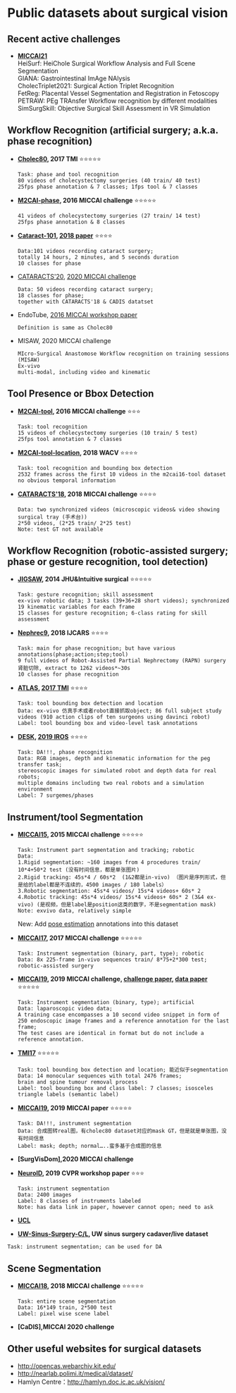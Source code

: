 # Public datasets about surgical vision

## Recent active challenges
* **[MICCAI21](https://endovis.grand-challenge.org/)**  
HeiSurf: HeiChole Surgical Workflow Analysis and Full Scene Segmentation  
GIANA: Gastrointestinal ImAge NAlysis  
CholecTriplet2021: Surgical Action Triplet Recognition  
FetReg: Placental Vessel Segmentation and Registration in Fetoscopy  
PETRAW: PEg TRAnsfer Workflow recognition by different modalities  
SimSurgSkill: Objective Surgical Skill Assessment in VR Simulation  


## Workflow Recognition (artificial surgery; a.k.a. phase recognition)

* **[Cholec80](http://camma.u-strasbg.fr/datasets), 2017 TMI** :star::star::star::star::star:
  ```
  Task: phase and tool recognition
  80 videos of cholecystectomy surgeries (40 train/ 40 test)
  25fps phase annotation & 7 classes; 1fps tool & 7 classes
  ```
* **[M2CAI-phase](http://camma.u-strasbg.fr/m2cai2016/), 2016 MICCAI challenge** :star::star::star::star::star:
  ```
  41 videos of cholecystectomy surgeries (27 train/ 14 test)
  25fps phase annotation & 8 classes
  ```
* **[Cataract-101](https://zenodo.org/record/1220951#.XRHrC_kzaos), [2018 paper](http://www.itec.aau.at/~mt/wp/wp-content/uploads/2018/04/cat101-mmsys-2018.pdf)** :star::star::star::star:
  ```
  Data:101 videos recording cataract surgery;
  totally 14 hours, 2 minutes, and 5 seconds duration
  10 classes for phase
  ```
* [CATARACTS'20](https://ieee-dataport.org/open-access/cataracts), [2020 MICCAI challenge](https://www.synapse.org/#!Synapse:syn21680292/wiki/)
  ```
  Data: 50 videos recording cataract surgery;
  18 classes for phase;
  together with CATARACTS'18 & CADIS datatset
  ```
* EndoTube, [2016 MICCAI workshop paper](https://www.cs.jhu.edu/~areiter/JHU/Publications_files/2016_M2CAI.pdf)
  ```
  Definition is same as Cholec80
  ```
* MISAW, 2020 MICCAI challenge
  ```
  MIcro-Surgical Anastomose Workflow recognition on training sessions (MISAW)
  Ex-vivo
  multi-modal, including video and kinematic
  ```
## Tool Presence or Bbox Detection
* **[M2CAI-tool](http://camma.u-strasbg.fr/m2cai2016/), 2016 MICCAI challenge** :star::star::star:
  ```
  Task: tool recognition
  15 videos of cholecystectomy surgeries (10 train/ 5 test)
  25fps tool annotation & 7 classes
  ```
* **[M2CAI-tool-location](http://ai.stanford.edu/~syyeung/tooldetection.html), 2018 WACV** :star::star::star::star:
  ```
  Task: tool recognition and bounding box detection
  2532 frames across the first 10 videos in the m2cai16-tool dataset
  no obvious temporal information
  ```
* **[CATARACTS'18](https://cataracts2018.grand-challenge.org/home/), 2018 MICCAI challenge** :star::star::star::star:
  ```
  Data: two synchronized videos (microscopic videos& video showing surgical tray (手术台))
  2*50 videos, (2*25 train/ 2*25 test)
  Note: test GT not available
  ```
  
## Workflow Recognition (robotic-assisted surgery; phase or gesture recognition, tool detection)
* **[JIGSAW](https://cirl.lcsr.jhu.edu/research/hmm/datasets/jigsaws_release/), 2014 JHU&Intuitive surgical** :star::star::star::star::star:
  ```
  Task: gesture recognition; skill assessment
  ex-vivo robotic data; 3 tasks (39+36+28 short videos); synchronized 19 kinematic variables for each frame
  15 classes for gesture recognition; 6-class rating for skill assessment

  ```
  
* **[Nephrec9](https://zenodo.org/record/1066831#.XRQx9Pkzaot), 2018 IJCARS** :star::star::star::star:
  ```
  Task: main for phase recognition; but have various annotations(phase;action;step;tool)
  9 full videos of Robot-Assisted Partial Nephrectomy (RAPN) surgery 肾脏切除, extract to 1262 videos*~30s
  10 classes for phase recognition
  ```
* **[ATLAS](https://www.roswellpark.org/education/atlas-program/research-development/dione-dataset), [2017 TMI](https://ieeexplore.ieee.org/stamp/stamp.jsp?tp=&arnumber=7847313)** :star::star::star::star:
  ```
  Task: tool bounding box detection and location
  Data: ex-vivo 仿真手术或者robot直接抓取object; 86 full subject study videos (910 action clips of ten surgeons using davinci robot)
  Label: tool bounding box and video-level task annotations
  ```
* **[DESK](https://github.com/nmadapan/Forward_Project), [2019 IROS](https://arxiv.org/abs/1903.00959)** :star::star::star::star:
  ```
  Task: DA!!!, phase recognition
  Data: RGB images, depth and kinematic information for the peg transfer task; 
  stereoscopic images for simulated robot and depth data for real robots; 
  multiple domains including two real robots and a simulation environment
  Label: 7 surgemes/phases
  ```
  
## Instrument/tool Segmentation
* **[MICCAI15](https://endovissub-instrument.grand-challenge.org/), 2015 MICCAI challenge** :star::star::star::star::star:
  ```
  Task: Instrument part segmentation and tracking; robotic
  Data:
  1.Rigid segmentation: ~160 images from 4 procedures train/ 10*4+50*2 test (没有时间信息，都是单张图片)
  2.Rigid tracking: 45s*4 / 60s*2  (1&2都是in-vivo) （图片是序列形式，但是给的label都是不连续的，4500 images / 180 labels）
  3.Robotic segmentation: 45s*4 videos/ 15s*4 videos+ 60s* 2
  4.Robotic tracking: 45s*4 videos/ 15s*4 videos+ 60s* 2 (3&4 ex-vivo) (是视频，但是label是position这类的数字，不是segmentation mask)
  Note: exvivo data, relatively simple
  ```
  New: Add [pose estimation](https://github.com/surgical-vision/EndoVisPoseAnnotation) annotations into this dataset
  
* **[MICCAI17](https://endovissub2017-roboticinstrumentsegmentation.grand-challenge.org/Home/), 2017 MICCAI challenge** :star::star::star::star::star:
  ```
  Task: Instrument segmentation (binary, part, type); robotic
  Data: 8x 225-frame in-vivo sequences train/ 8*75+2*300 test; robotic-assisted surgery
  ```
* **[MICCAI19](https://www.synapse.org/#!Synapse:syn18779624/wiki/), 2019 MICCAI challenge, [challenge paper](https://arxiv.org/abs/2003.10299), [data paper](https://arxiv.org/abs/2005.03501)** :star::star::star::star::star:
  ```
  Task: Instrument segmentation (binary, type); artificial
  Data: laparoscopic video data; 
  A training case encompasses a 10 second video snippet in form of 250 endoscopic image frames and a reference annotation for the last frame;
  The test cases are identical in format but do not include a reference annotation.
  ```
  
* **[TMI17](https://medicis.univ-rennes1.fr/software)** :star::star::star::star::star:
  ```
  Task: tool bounding box detection and location; 能近似于segmentation
  Data: 14 monocular sequences with total 2476 frames;
  brain and spine tumour removal process
  Label: tool bounding box and class label: 7 classes; isosceles triangle labels (semantic label)
  ```
  
* **[MICCAI19](http://opencas.dkfz.de/image2image/), 2019 MICCAI paper** :star::star::star::star::star:
  ```
  Task: DA!!!, instrument segmentation
  Data: 合成图转real图，有cholec80 dataset对应的mask GT，但是就是单张图，没有时间信息
  Label: mask; depth; normal…..蛮多基于合成图的信息
  ```
* **[SurgVisDom],2020 MICCAI challenge**

* **[NeuroID](http://openaccess.thecvf.com/content_CVPRW_2019/papers/WiCV/Kalavakonda_Autonomous_Neurosurgical_Instrument_Segmentation_Using_End-To-End_Learning_CVPRW_2019_paper.pdf), 2019 CVPR workshop paper** :star::star::star:
  ```
  Task: instrument segmentation
  Data: 2400 images
  Label: 8 classes of instruments labeled
  Note: has data link in paper, however cannot open; need to ask
  ```
* **[UCL](https://arxiv.org/pdf/2007.09107.pdf)**
* **[UW-Sinus-Surgery-C/L](https://digital.lib.washington.edu/researchworks/handle/1773/45396), UW sinus surgery cadaver/live dataset**
```
Task: instrument segmentation; can be used for DA 
```


## Scene Segmentation
* **[MICCAI18](https://endovissub2018-roboticscenesegmentation.grand-challenge.org/Home/), 2018 MICCAI challenge** :star::star::star::star::star:
  ```
  Task: entire scene segmentation
  Data: 16*149 train, 2*500 test
  Label: pixel wise scene label
  ```
* **[CaDIS],MICCAI 2020 challenge**

  
## Other useful websites for surgical datasets
* http://opencas.webarchiv.kit.edu/
* http://nearlab.polimi.it/medical/dataset/
* Hamlyn Centre：http://hamlyn.doc.ic.ac.uk/vision/
  

  
  
